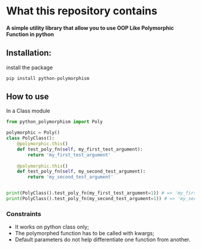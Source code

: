 # What this repository contains
#### A simple utility library that allow you to use OOP Like Polymorphic Function in python

## Installation: 

install the package
```
pip install python-polymorphism
```

## How to use

In a Class module

```python
from python_polymorphism import Poly

polymorphic = Poly()
class PolyClass():
    @polymorphic.this()
    def test_poly_fn(self, my_first_test_argument):
        return 'my_first_test_argument'
    
    @polymorphic.this()
    def test_poly_fn(self, my_second_test_argument):
        return 'my_second_test_argument'


print(PolyClass().test_poly_fn(my_first_test_argument=1)) # => 'my_first_test_argument'
print(PolyClass().test_poly_fn(my_second_test_argument=1)) # => 'my_second_test_argument'
```

### Constraints
* It works on python class only;
* The polymorphed function has to be called with kwargs;
* Default parameters do not help differentiate one function from another.
 